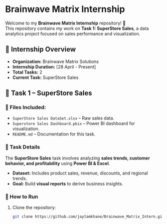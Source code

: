 # Brainwave Matrix Internship 

Welcome to my **Brainwave Matrix Internship** repository! 🚀  
This repository contains my work on **Task 1: SuperStore Sales**, a data analytics project focused on sales performance and visualization.

## 📌 Internship Overview  
- **Organization:** Brainwave Matrix Solutions  
- **Internship Duration:** [28 April - Present]  
- **Total Tasks:** 2  
- **Current Task:** SuperStore Sales  

## 📂 Task 1 – SuperStore Sales  
### 🔹 Files Included:  
- `SuperStore Sales DataSet.xlsx` – Raw sales data.  
- `Superstore Sales Dashboard.pbix` – Power BI dashboard for visualization.  
- `README.md` – Documentation for this task.  

### 🔹 Task Details  
The **SuperStore Sales** task involves analyzing **sales trends, customer behavior, and profitability** using **Power BI & Excel**.  
- **Dataset:** Includes product sales, revenue, discounts, and regional trends.  
- **Goal:** Build **visual reports** to derive business insights.  

### 🔹 How to Run  
1. Clone the repository:
   ```bash
   git clone https://github.com/jaytamkhane/Brainwave_Matrix_Intern.git
